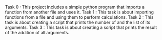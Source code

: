 Task 0 : This project includes a simple python program that imports a function from another file and uses it.
Task 1 : This task is about importing functions from a file and using them to perform calculations.
Task 2 : This task is about creating a script that prints the number of and the list of its arguments.
Task 3 : This task is about creating a script that prints the result of the addition of all arguments.
